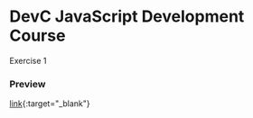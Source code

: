 # DevC JavaScript Development Course
Exercise 1

### Preview
[link](https://farahoktarina.github.io/DevC-Exercise1/){:target="_blank"}
